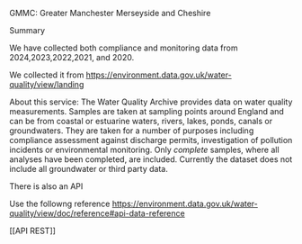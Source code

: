 GMMC: Greater Manchester Merseyside and Cheshire

Summary

We have collected both compliance and monitoring data from 2024,2023,2022,2021, and 2020.

We collected it from https://environment.data.gov.uk/water-quality/view/landing

About this service: The Water Quality Archive provides data on water quality measurements. Samples are taken at sampling points around England and can be from coastal or estuarine waters, rivers, lakes, ponds, canals or groundwaters. They are taken for a number of purposes including compliance assessment against discharge permits, investigation of pollution incidents or environmental monitoring. Only _complete_ samples, where all analyses have been completed, are included. Currently the dataset does not include all groundwater or third party data.

There is also an API 

Use the followng reference
https://environment.data.gov.uk/water-quality/view/doc/reference#api-data-reference


[[API REST]]

